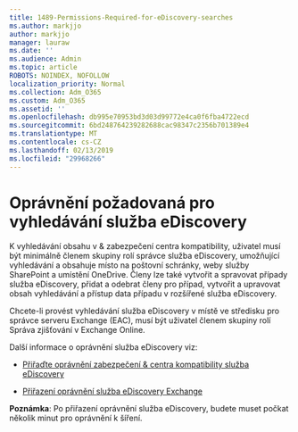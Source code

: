 ```yaml
---
title: 1489-Permissions-Required-for-eDiscovery-searches
ms.author: markjjo
author: markjjo
manager: lauraw
ms.date: ''
ms.audience: Admin
ms.topic: article
ROBOTS: NOINDEX, NOFOLLOW
localization_priority: Normal
ms.collection: Adm_O365
ms.custom: Adm_O365
ms.assetid: ''
ms.openlocfilehash: db995e70953bd3d03d99772e4ca0f6fba4722ecd
ms.sourcegitcommit: 6bd248764239282688cac98347c2356b701389e4
ms.translationtype: MT
ms.contentlocale: cs-CZ
ms.lasthandoff: 02/13/2019
ms.locfileid: "29968266"
---
```

# <a name="permissions-required-for-ediscovery-searches"></a>Oprávnění požadovaná pro vyhledávání služba eDiscovery

K vyhledávání obsahu v & zabezpečení centra kompatibility, uživatel musí být minimálně členem skupiny rolí správce služba eDiscovery, umožňující vyhledávání a obsahuje místo na poštovní schránky, weby služby SharePoint a umístění OneDrive. Členy lze také vytvořit a spravovat případy služba eDiscovery, přidat a odebrat členy pro případ, vytvořit a upravovat obsah vyhledávání a přístup data případu v rozšířené služba eDiscovery.

Chcete-li provést vyhledávání služba eDiscovery v místě ve středisku pro správce serveru Exchange (EAC), musí být uživatel členem skupiny rolí Správa zjišťování v Exchange Online.

Další informace o oprávnění služba eDiscovery viz: 

- [Přiřaďte oprávnění zabezpečení & centra kompatibility služba eDiscovery](https://docs.microsoft.com/office365/securitycompliance/assign-ediscovery-permissions)

- [Přiřazení oprávnění služba eDiscovery Exchange](https://docs.microsoft.com/exchange/security-and-compliance/in-place-ediscovery/assign-ediscovery-permissions)

**Poznámka**: Po přiřazení oprávnění služba eDiscovery, budete muset počkat několik minut pro oprávnění k šíření.
